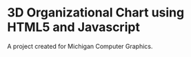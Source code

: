 # 3D Organizational Chart using HTML5 and Javascript
A project created for Michigan Computer Graphics.